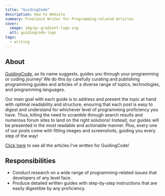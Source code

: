 ```yaml
---
title: "GuidingCode"
description: How-to Website
summary: Freelance Writer for Programming-related Articles
cover:
  image: img/gc-gradient-logo.svg
  alt: guidingcode-logo
tags:
  - writing
---
```


## About

[GuidingCode](https://guidingcode.com/), as its name suggests, guides you through your programming or coding journey! We do this by carefully curating and publishing programming guides and articles of a diverse range of topics, technologies, and programming languages.

Our main goal with each guide is to address and present the topic at hand with optimal readability and structure, ensuring that each post is easy to digest and understand for whichever level of programming proficiency you have. Thus, killing the need to scramble through search results and numerous forum sites to land on the right solutions! Instead, our guides will be presented in the most readable and actionable manner. Plus, every one of our posts come with fitting images and screenshots, guiding you every step of the way!

[Click here](https://guidingcode.com/author/pierre/) to see all the articles I've written for GuidingCode!

## Responsibilities

- Conduct research on a wide range of programming-related issues that developers of any level face.
- Produce detailed written guides with step-by-step instructions that are easily digestible by any proficiency.
